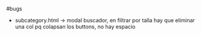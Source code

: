 #bugs
- subcategory.html -> modal buscador, en filtrar por talla hay que eliminar una col pq colapsan los buttons, no hay espacio

